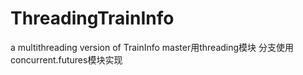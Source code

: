 # ThreadingTrainInfo
a multithreading version of TrainInfo
master用threading模块   分支使用concurrent.futures模块实现  
